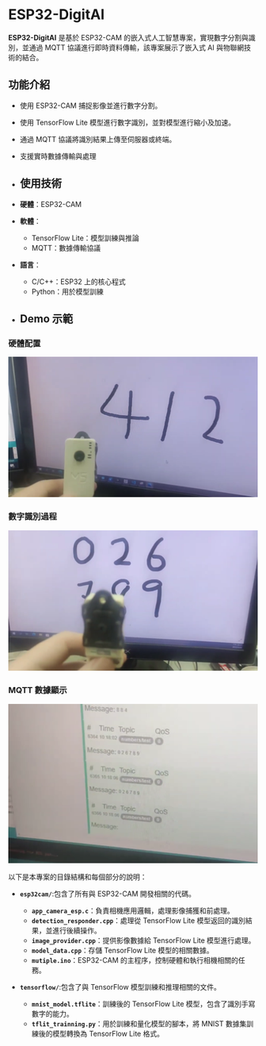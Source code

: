 # ESP32-DigitAI

**ESP32-DigitAI** 是基於 ESP32-CAM 的嵌入式人工智慧專案，實現數字分割與識別，並通過 MQTT 協議進行即時資料傳輸，該專案展示了嵌入式 AI 與物聯網技術的結合。

## 功能介紹
- 使用 ESP32-CAM 捕捉影像並進行數字分割。
- 使用 TensorFlow Lite 模型進行數字識別，並對模型進行縮小及加速。
- 通過 MQTT 協議將識別結果上傳至伺服器或終端。
- 支援實時數據傳輸與處理

- ## 使用技術
- **硬體**：ESP32-CAM
- **軟體**：
  - TensorFlow Lite：模型訓練與推論
  - MQTT：數據傳輸協議
- **語言**：
  - C/C++：ESP32 上的核心程式
  - Python：用於模型訓練
 
- ## Demo 示範

### 硬體配置
![硬體配置](https://github.com/qazxcvbnnm0147/ESP32-DigitAI/raw/main/assets/hardware-setup.png)

### 數字識別過程
![數字識別](https://github.com/qazxcvbnnm0147/ESP32-DigitAI/raw/main/assets/digit-recognition.png)

### MQTT 數據顯示
![MQTT 數據](https://github.com/qazxcvbnnm0147/ESP32-DigitAI/raw/main/assets/mqtt-data-display.png)


以下是本專案的目錄結構和每個部分的說明：

- **`esp32cam/`**:包含了所有與 ESP32-CAM 開發相關的代碼。
  - **`app_camera_esp.c`**：負責相機應用邏輯，處理影像捕獲和前處理。
  - **`detection_responder.cpp`**：處理從 TensorFlow Lite 模型返回的識別結果，並進行後續操作。
  - **`image_provider.cpp`**：提供影像數據給 TensorFlow Lite 模型進行處理。
  - **`model_data.cpp`**：存儲 TensorFlow Lite 模型的相關數據。
  - **`mutiple.ino`**：ESP32-CAM 的主程序，控制硬體和執行相機相關的任務。

- **`tensorflow/`**:包含了與 TensorFlow 模型訓練和推理相關的文件。
  - **`mnist_model.tflite`**：訓練後的 TensorFlow Lite 模型，包含了識別手寫數字的能力。
  - **`tflit_trainning.py`**：用於訓練和量化模型的腳本，將 MNIST 數據集訓練後的模型轉換為 TensorFlow Lite 格式。


